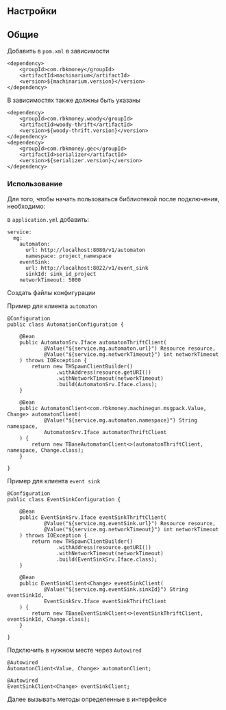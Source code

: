 ## Настройки


## Общие

Добавить в `pom.xml` в зависимости

```
<dependency>
    <groupId>com.rbkmoney</groupId>
    <artifactId>machinarium</artifactId>
    <version>${machinarium.version}</version>
</dependency>
```

В зависимостях также должны быть указаны
```
<dependency>
    <groupId>com.rbkmoney.woody</groupId>
    <artifactId>woody-thrift</artifactId>
    <version>${woody-thrift.version}</version>
</dependency>
<dependency>
    <groupId>com.rbkmoney.gec</groupId>
    <artifactId>serializer</artifactId>
    <version>${serializer.version}</version>
</dependency>
```

### Использование

Для того, чтобы начать пользоваться библиотекой после подключения, необходимо:

в `application.yml` добавить:

```
service:
  mg:
    automaton:
      url: http://localhost:8080/v1/automaton
      namespace: project_namespace
    eventSink:
      url: http://localhost:8022/v1/event_sink
      sinkId: sink_id_project
    networkTimeout: 5000
```

Создать файлы конфигурации

Пример для клиента `automaton`
```
@Configuration
public class AutomationConfiguration {

    @Bean
    public AutomatonSrv.Iface automatonThriftClient(
            @Value("${service.mg.automaton.url}") Resource resource,
            @Value("${service.mg.networkTimeout}") int networkTimeout
    ) throws IOException {
        return new THSpawnClientBuilder()
                .withAddress(resource.getURI())
                .withNetworkTimeout(networkTimeout)
                .build(AutomatonSrv.Iface.class);
    }

    @Bean
    public AutomatonClient<com.rbkmoney.machinegun.msgpack.Value, Change> automatonClient(
            @Value("${service.mg.automaton.namespace}") String namespace,
            AutomatonSrv.Iface automatonThriftClient
    ) {
        return new TBaseAutomatonClient<>(automatonThriftClient, namespace, Change.class);
    }

}
```

Пример для клиента `event sink`
```
@Configuration
public class EventSinkConfiguration {
    
    @Bean
    public EventSinkSrv.Iface eventSinkThriftClient(
            @Value("${service.mg.eventSink.url}") Resource resource,
            @Value("${service.mg.networkTimeout}") int networkTimeout
    ) throws IOException {
        return new THSpawnClientBuilder()
                .withAddress(resource.getURI())
                .withNetworkTimeout(networkTimeout)
                .build(EventSinkSrv.Iface.class);
    }

    @Bean
    public EventSinkClient<Change> eventSinkClient(
            @Value("${service.mg.eventSink.sinkId}") String eventSinkId,
            EventSinkSrv.Iface eventSinkThriftClient
    ) {
        return new TBaseEventSinkClient<>(eventSinkThriftClient, eventSinkId, Change.class);
    }

}
```

Подключить в нужном месте через `Autowired`

```
@Autowired
AutomatonClient<Value, Change> automatonClient;
```

```
@Autowired
EventSinkClient<Change> eventSinkClient;
```


Далее вызывать методы определенные в интерфейсе